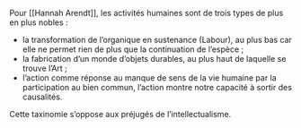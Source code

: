 Pour [[Hannah Arendt]], les activités humaines sont de trois types de plus en plus nobles :

- la transformation de l’organique en sustenance (Labour), au plus bas car elle ne permet rien de plus que la continuation de l’espèce ;
- la fabrication d’un monde d’objets durables, au plus haut de laquelle se trouve l’Art ;
- l’action comme réponse au manque de sens de la vie humaine par la participation au bien commun, l’action montre notre capacité à sortir des causalités.

Cette taxinomie s’oppose aux préjugés de l’intellectualisme.